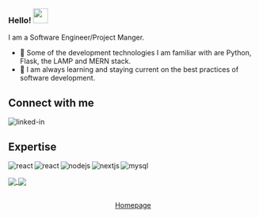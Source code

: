 ### Hello! <img src="https://raw.githubusercontent.com/MartinHeinz/MartinHeinz/master/wave.gif" width="30px">

I am a Software Engineer/Project Manger.

- 🔭 Some of the development technologies I am familiar with are Python, Flask, the LAMP and MERN stack.
- 🌱 I am always learning and staying current on the best practices of software development.

## Connect with me

[<img align="left" alt="linked-in" src="https://img.shields.io/badge/linkedin-%230077B5.svg?&style=for-the-badge&logo=linkedin&logoColor=white" />](https://www.linkedin.com/in/jahmaul-holmes/)
<br>
## Expertise
<img align="left" alt="react" src="https://img.shields.io/badge/python%20-%EADDCA.svg?&style=for-the-badge&logo=python&logoColor=%3776AB" />

<img align="left" alt="react" src="https://img.shields.io/badge/react%20-%2320232a.svg?&style=for-the-badge&logo=react&logoColor=%2361DAFB" />

<img align="left" alt="nodejs" src="https://img.shields.io/badge/node.js%20-%2343853D.svg?&style=for-the-badge&logo=node.js&logoColor=white" />

<img align="left" alt="nextjs" src="https://img.shields.io/badge/next.js%20-%231877F2.svg?&style=for-the-badge&logo=next.js&logoColor=white" />

<img align="left" alt="mysql" src="https://img.shields.io/badge/mysql%20-FE7A16.svg?&style=for-the-badge&logo=mysql&logoColor=white" /><br/>

<a href="https://github.com/jholmes16">
  <img align="center" src="https://github-readme-stats.vercel.app/api/top-langs/?username=jholmes16" />
</a>
<a href="https://github.com/jholmes16/">
  <img align="center" src="https://github-readme-stats.vercel.app/api?username=jholmes16&count_private=true&hide=contribs,stars,issues" />
</a>
<p align="center">
<a href="https://github.com/jholmes16/"><br />
Homepage
</a>
</p>



